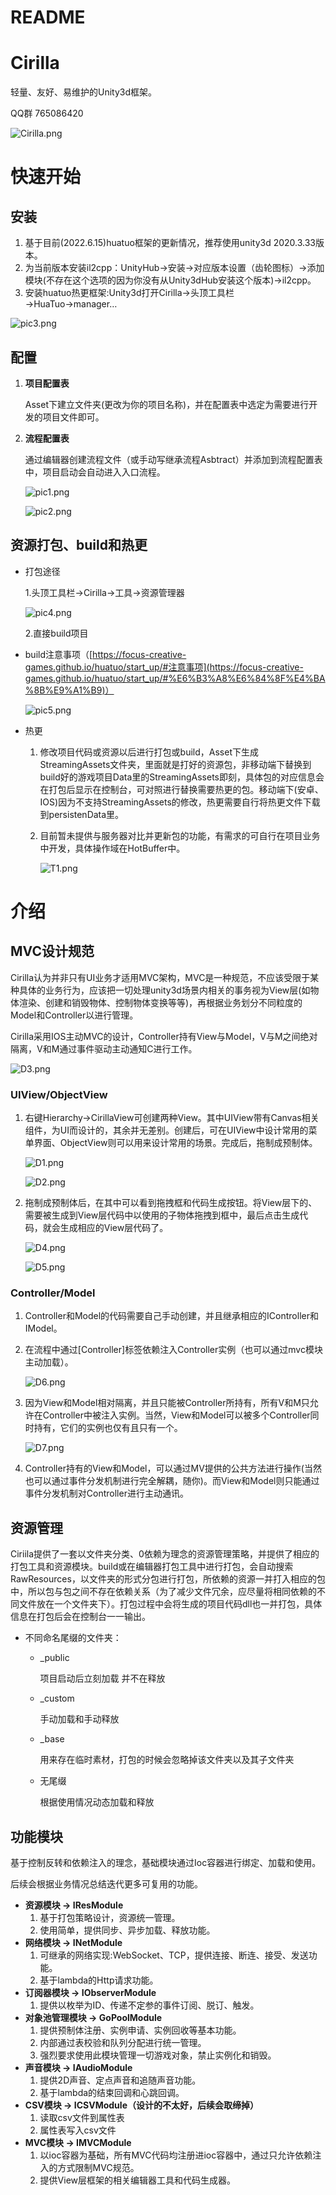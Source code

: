 # README

# Cirilla

轻量、友好、易维护的Unity3d框架。

QQ群 765086420

![Cirilla.png](README/Cirilla.png)

# 快速开始

## 安装

1. 基于目前(2022.6.15)huatuo框架的更新情况，推荐使用unity3d 2020.3.33版本。
2. 为当前版本安装il2cpp：UnityHub→安装→对应版本设置（齿轮图标）→添加模块(不存在这个选项的因为你没有从Unity3dHub安装这个版本)→il2cpp。
3. 安装huatuo热更框架:Unity3d打开Cirilla→头顶工具栏→HuaTuo→manager…

![pic3.png](README/pic3.png)

## 配置

1. **项目配置表**
    
    Asset下建立文件夹(更改为你的项目名称)，并在配置表中选定为需要进行开发的项目文件即可。 
    
2. **流程配置表**
    
    通过编辑器创建流程文件（或手动写继承流程Asbtract）并添加到流程配置表中，项目启动会自动进入入口流程。
    
    ![pic1.png](README/pic1.png)
    
    ![pic2.png](README/pic2.png)
    

## 资源打包、build和热更

- 打包途径
    
    1.头顶工具栏→Cirilla→工具→资源管理器
    
    ![pic4.png](README/pic4.png)
    
    2.直接build项目
    
- build注意事项（[https://focus-creative-games.github.io/huatuo/start_up/#注意事项](https://focus-creative-games.github.io/huatuo/start_up/#%E6%B3%A8%E6%84%8F%E4%BA%8B%E9%A1%B9)）
    
    ![pic5.png](README/pic5.png)
    
- 热更
    1. 修改项目代码或资源以后进行打包或build，Asset下生成StreamingAssets文件夹，里面就是打好的资源包，非移动端下替换到build好的游戏项目Data里的StreamingAssets即刻，具体包的对应信息会在打包后显示在控制台，可对照进行替换需要热更的包。移动端下(安卓、IOS)因为不支持StreamingAssets的修改，热更需要自行将热更文件下载到persistenData里。
    2. 目前暂未提供与服务器对比并更新包的功能，有需求的可自行在项目业务中开发，具体操作域在HotBuffer中。
        
        ![T1.png](README/T1.png)
        

# 介绍

## **MVC设计规范**

Cirilla认为并非只有UI业务才适用MVC架构，MVC是一种规范，不应该受限于某种具体的业务行为，应该把一切处理unity3d场景内相关的事务视为View层(如物体渲染、创建和销毁物体、控制物体变换等等)，再根据业务划分不同粒度的Model和Controller以进行管理。

Cirilla采用IOS主动MVC的设计，Controller持有View与Model，V与M之间绝对隔离，V和M通过事件驱动主动通知C进行工作。

![D3.png](README/D3.png)

### UIView/ObjectView

1. 右键Hierarchy→CirillaView可创建两种View。其中UIView带有Canvas相关组件，为UI而设计的，其余并无差别。创建后，可在UIView中设计常用的菜单界面、ObjectView则可以用来设计常用的场景。完成后，拖制成预制体。
    
    ![D1.png](README/D1.png)
    
    ![D2.png](README/D2.png)
    
2. 拖制成预制体后，在其中可以看到拖拽框和代码生成按钮。将View层下的、需要被生成到View层代码中以使用的子物体拖拽到框中，最后点击生成代码，就会生成相应的View层代码了。
    
    ![D4.png](README/D4.png)
    
    ![D5.png](README/D5.png)
    

### Controller/Model

1. Controller和Model的代码需要自己手动创建，并且继承相应的IController和IModel。
2. 在流程中通过[Controller]标签依赖注入Controller实例（也可以通过mvc模块主动加载）。
    
    ![D6.png](README/D6.png)
    
3. 因为View和Model相对隔离，并且只能被Controller所持有，所有V和M只允许在Controller中被注入实例。当然，View和Model可以被多个Controller同时持有，它们的实例也仅有且只有一个。
    
    ![D7.png](README/D7.png)
    
4. Controller持有的View和Model，可以通过MV提供的公共方法进行操作(当然也可以通过事件分发机制进行完全解耦，随你)。而View和Model则只能通过事件分发机制对Controller进行主动通讯。

## 资源管理

Ciriila提供了一套以文件夹分类、0依赖为理念的资源管理策略，并提供了相应的打包工具和资源模块。build或在编辑器打包工具中进行打包，会自动搜索RawResources，以文件夹的形式分包进行打包，所依赖的资源一并打入相应的包中，所以包与包之间不存在依赖关系（为了减少文件冗余，应尽量将相同依赖的不同文件放在一个文件夹下）。打包过程中会将生成的项目代码dll也一并打包，具体信息在打包后会在控制台一一输出。

- 不同命名尾缀的文件夹：
    - _public
        
        项目启动后立刻加载 并不在释放
        
    - _custom
        
         手动加载和手动释放
        
    - _base
        
        用来存在临时素材，打包的时候会忽略掉该文件夹以及其子文件夹
        
    - 无尾缀
        
        根据使用情况动态加载和释放 
        
    

## 功能模块

基于控制反转和依赖注入的理念，基础模块通过Ioc容器进行绑定、加载和使用。

后续会根据业务情况总结迭代更多可复用的功能。

- **资源模块 -> IResModule**
    1. 基于打包策略设计，资源统一管理。
    2. 使用简单，提供同步、异步加载、释放功能。
- **网络模块 -> INetModule**
    1. 可继承的网络实现:WebSocket、TCP，提供连接、断连、接受、发送功能。
    2. 基于lambda的Http请求功能。
- **订阅器模块 -> IObserverModule**
    1. 提供以枚举为ID、传递不定参的事件订阅、脱订、触发。
- **对象池管理模块 -> GoPoolModule**
    1. 提供预制体注册、实例申请、实例回收等基本功能。
    2. 内部通过表校验和队列分配进行统一管理。
    3. 强烈要求使用此模块管理一切游戏对象，禁止实例化和销毁。
- **声音模块 -> IAudioModule**
    1. 提供2D声音、定点声音和追随声音功能。
    2. 基于lambda的结束回调和心跳回调。
- **CSV模块 -> ICSVModule（设计的不太好，后续会取缔掉）**
    1. 读取csv文件到属性表
    2. 属性表写入csv文件
- **MVC模块 -> IMVCModule**
    1. 以ioc容器为基础，所有MVC代码均注册进ioc容器中，通过只允许依赖注入的方式限制MVC规范。
    2. 提供View层框架的相关编辑器工具和代码生成器。